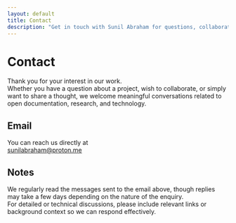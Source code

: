 ```yaml
---
layout: default
title: Contact
description: "Get in touch with Sunil Abraham for questions, collaborations, or discussions related to open documentation, research, and technology."
---
```


# Contact

Thank you for your interest in our work.  
Whether you have a question about a project, wish to collaborate, or simply want to share a thought, we welcome meaningful conversations related to open documentation, research, and technology.

## Email

You can reach us directly at  
[sunilabraham@proton.me](mailto:sunilabraham@proton.me)

## Notes

We regularly read the messages sent to the email above, though replies may take a few days depending on the nature of the enquiry.  
For detailed or technical discussions, please include relevant links or background context so we can respond effectively.
